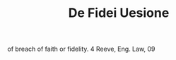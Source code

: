 ---
title: De Fidei Uesione
letter: D
permalink: "/definitions/bld-de-fidei-uesione.html"
body: of breach of faith or fidelity. 4 Reeve, Eng. Law, 09
published_at: '2018-07-07'
source: Black's Law Dictionary 2nd Ed (1910)
layout: post
---